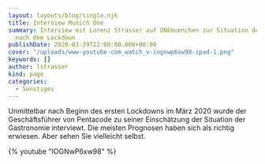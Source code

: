 ```yaml
---
layout: layouts/blog/single.njk
title: Interview Munich One
summary: Interview mit Lorenz Strasser auf ONEmuenchen zur Situation der Gastronomie
  nach dem Lockdown
publishDate: 2020-03-29T22:00:00.000+00:00
cover: "/uploads/www-youtube-com_watch_v-iognwp6xw98-ipad-1.png"
keywords: []
author: lstrasser
kind: page
categories:
  - Sonstiges
---
```


Unmittelbar nach Beginn des ersten Lockdowns im März 2020 wurde der Geschäftsführer von Pentacode zu seiner Einschätzung der Situation der Gastronomie interviewt. Die meisten Prognosen haben sich als richtig erwiesen. Aber sehen Sie vielleicht selbst.

{% youtube "IOGNwP6xw98" %}

